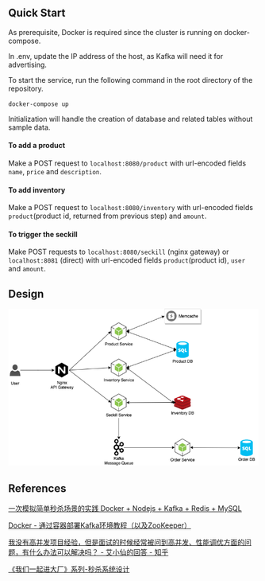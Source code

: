 ## Quick Start
As prerequisite, Docker is required since the cluster is running on docker-compose.

In .env, update the IP address of the host, as Kafka will need it for advertising.

To start the service, run the following command in the root directory of the repository.

```
docker-compose up
```

Initialization will handle the creation of database and related tables without sample data.

#### To add a product
Make a POST request to `localhost:8080/product` with url-encoded fields `name`, `price` and `description`.

#### To add inventory
Make a POST request to `localhost:8080/inventory` with url-encoded fields `product`(product id, returned from previous step) and `amount`.

#### To trigger the seckill
Make POST requests to `localhost:8080/seckill` (nginx gateway) or `localhost:8081` (direct) with url-encoded fields `product`(product id), `user` and `amount`.


## Design
![Image of Yaktocat](./assets/seckill-design.png)

## References

[一次模拟简单秒杀场景的实践 Docker + Nodejs + Kafka + Redis + MySQL](https://www.jianshu.com/p/c18e61d0726c)

[Docker - 通过容器部署Kafka环境教程（以及ZooKeeper）](https://www.hangge.com/blog/cache/detail_2791.html)

[我没有高并发项目经验，但是面试的时候经常被问到高并发、性能调优方面的问题，有什么办法可以解决吗？ - 艾小仙的回答 - 知乎](https://www.zhihu.com/question/421237964/answer/1699066805)

[《我们一起进大厂》系列-秒杀系统设计](https://juejin.cn/post/6844903999083151374)

